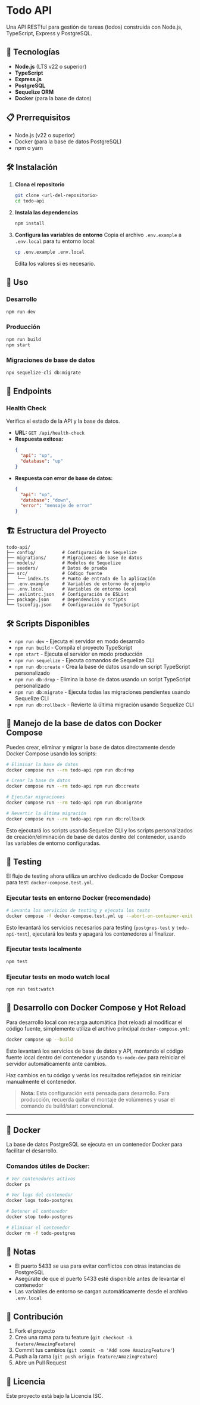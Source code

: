 # Todo API

Una API RESTful para gestión de tareas (todos) construida con Node.js, TypeScript, Express y PostgreSQL.

## 🚀 Tecnologías

- **Node.js** (LTS v22 o superior)
- **TypeScript**
- **Express.js**
- **PostgreSQL**
- **Sequelize ORM**
- **Docker** (para la base de datos)

## 📋 Prerrequisitos

- Node.js (v22 o superior)
- Docker (para la base de datos PostgreSQL)
- npm o yarn

## 🛠️ Instalación

1. **Clona el repositorio**

   ```bash
   git clone <url-del-repositorio>
   cd todo-api
   ```

2. **Instala las dependencias**

   ```bash
   npm install
   ```

3. **Configura las variables de entorno**
   Copia el archivo `.env.example` a `.env.local` para tu entorno local:

   ```bash
   cp .env.example .env.local
   ```

   Edita los valores si es necesario.

## 🚀 Uso

### Desarrollo

```bash
npm run dev
```

### Producción

```bash
npm run build
npm start
```

### Migraciones de base de datos

```bash
npx sequelize-cli db:migrate
```

## 📡 Endpoints

### Health Check

Verifica el estado de la API y la base de datos.

- **URL:** `GET /api/health-check`
- **Respuesta exitosa:**
  ```json
  {
    "api": "up",
    "database": "up"
  }
  ```
- **Respuesta con error de base de datos:**
  ```json
  {
    "api": "up",
    "database": "down",
    "error": "mensaje de error"
  }
  ```

## 🏗️ Estructura del Proyecto

```
todo-api/
├── config/          # Configuración de Sequelize
├── migrations/      # Migraciones de base de datos
├── models/          # Modelos de Sequelize
├── seeders/         # Datos de prueba
├── src/             # Código fuente
│   └── index.ts     # Punto de entrada de la aplicación
├── .env.example     # Variables de entorno de ejemplo
├── .env.local       # Variables de entorno local
├── .eslintrc.json   # Configuración de ESLint
├── package.json     # Dependencias y scripts
└── tsconfig.json    # Configuración de TypeScript
```

## 🛠️ Scripts Disponibles

- `npm run dev` - Ejecuta el servidor en modo desarrollo
- `npm run build` - Compila el proyecto TypeScript
- `npm start` - Ejecuta el servidor en modo producción
- `npm run sequelize` - Ejecuta comandos de Sequelize CLI
- `npm run db:create` - Crea la base de datos usando un script TypeScript personalizado
- `npm run db:drop` - Elimina la base de datos usando un script TypeScript personalizado
- `npm run db:migrate` - Ejecuta todas las migraciones pendientes usando Sequelize CLI
- `npm run db:rollback` - Revierte la última migración usando Sequelize CLI

## 🐳 Manejo de la base de datos con Docker Compose

Puedes crear, eliminar y migrar la base de datos directamente desde Docker Compose usando los scripts:

```bash
# Eliminar la base de datos
docker compose run --rm todo-api npm run db:drop

# Crear la base de datos
docker compose run --rm todo-api npm run db:create

# Ejecutar migraciones
docker compose run --rm todo-api npm run db:migrate

# Revertir la última migración
docker compose run --rm todo-api npm run db:rollback
```

Esto ejecutará los scripts usando Sequelize CLI y los scripts personalizados de creación/eliminación de base de datos dentro del contenedor, usando las variables de entorno configuradas.

## 🧪 Testing

El flujo de testing ahora utiliza un archivo dedicado de Docker Compose para test: `docker-compose.test.yml`.

### Ejecutar tests en entorno Docker (recomendado)

```bash
# Levanta los servicios de testing y ejecuta los tests
docker compose -f docker-compose.test.yml up --abort-on-container-exit
```

Esto levantará los servicios necesarios para testing (`postgres-test` y `todo-api-test`), ejecutará los tests y apagará los contenedores al finalizar.

### Ejecutar tests localmente

```bash
npm test
```

### Ejecutar tests en modo watch local

```bash
npm run test:watch
```

## 🚀 Desarrollo con Docker Compose y Hot Reload

Para desarrollo local con recarga automática (hot reload) al modificar el código fuente, simplemente utiliza el archivo principal `docker-compose.yml`:

```bash
docker compose up --build
```

Esto levantará los servicios de base de datos y API, montando el código fuente local dentro del contenedor y usando `ts-node-dev` para reiniciar el servidor automáticamente ante cambios.

Haz cambios en tu código y verás los resultados reflejados sin reiniciar manualmente el contenedor.

> **Nota:** Esta configuración está pensada para desarrollo. Para producción, recuerda quitar el montaje de volúmenes y usar el comando de build/start convencional.

---

## 🐳 Docker

La base de datos PostgreSQL se ejecuta en un contenedor Docker para facilitar el desarrollo.

### Comandos útiles de Docker:

```bash
# Ver contenedores activos
docker ps

# Ver logs del contenedor
docker logs todo-postgres

# Detener el contenedor
docker stop todo-postgres

# Eliminar el contenedor
docker rm -f todo-postgres
```

## 📝 Notas

- El puerto 5433 se usa para evitar conflictos con otras instancias de PostgreSQL
- Asegúrate de que el puerto 5433 esté disponible antes de levantar el contenedor
- Las variables de entorno se cargan automáticamente desde el archivo `.env.local`

## 🤝 Contribución

1. Fork el proyecto
2. Crea una rama para tu feature (`git checkout -b feature/AmazingFeature`)
3. Commit tus cambios (`git commit -m 'Add some AmazingFeature'`)
4. Push a la rama (`git push origin feature/AmazingFeature`)
5. Abre un Pull Request

## 📄 Licencia

Este proyecto está bajo la Licencia ISC.
